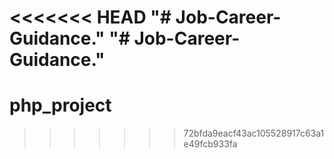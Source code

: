 <<<<<<< HEAD
"# Job-Career-Guidance." 
"# Job-Career-Guidance." 
=======
# php_project
>>>>>>> 72bfda9eacf43ac105528917c63a1e49fcb933fa

